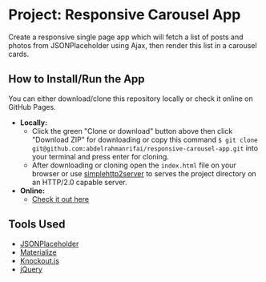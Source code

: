 # Project: Responsive Carousel App
Create a responsive single page app which will fetch a list of posts and photos from JSONPlaceholder using Ajax, then render this list in a carousel cards.

## How to Install/Run the App
You can either download/clone this repository locally or check it online on GitHub Pages.
- **Locally:**
  - Click the green "Clone or download" button above then click "Download ZIP" for downloading or copy this command `$ git clone git@github.com:abdelrahmanrifai/responsive-carousel-app.git` into your terminal and press enter for cloning.
  - After downloading or cloning open the `index.html` file on your browser or use [simplehttp2server](https://github.com/GoogleChrome/simplehttp2server) to serves the project directory on an HTTP/2.0 capable server.
- **Online:**
  - [Check it out here](https://abdelrahmanrifai.github.io/responsive-carousel-app)

## Tools Used
- [JSONPlaceholder](https://jsonplaceholder.typicode.com)
- [Materialize](http://materializecss.com)
- [Knockout.js](http://knockoutjs.com)
- [jQuery](https://jquery.com)